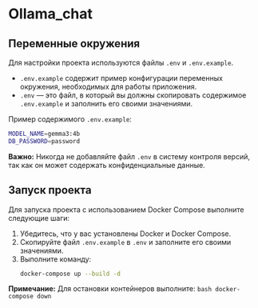 # Ollama_chat
## Переменные окружения

Для настройки проекта используются файлы `.env` и `.env.example`.  

- `.env.example` содержит пример конфигурации переменных окружения, необходимых для работы приложения.  
- `.env` — это файл, в который вы должны скопировать содержимое `.env.example` и заполнить его своими значениями.  

Пример содержимого `.env.example`:
```bash
MODEL_NAME=gemma3:4b
DB_PASSWORD=password
```

**Важно:** Никогда не добавляйте файл `.env` в систему контроля версий, так как он может содержать конфиденциальные данные.

## Запуск проекта

Для запуска проекта с использованием Docker Compose выполните следующие шаги:

1. Убедитесь, что у вас установлены Docker и Docker Compose.
2. Скопируйте файл `.env.example` в `.env` и заполните его своими значениями.
3. Выполните команду:
    ```bash
    docker-compose up --build -d
    ```

**Примечание:** Для остановки контейнеров выполните:
    ```bash
    docker-compose down
    ```
